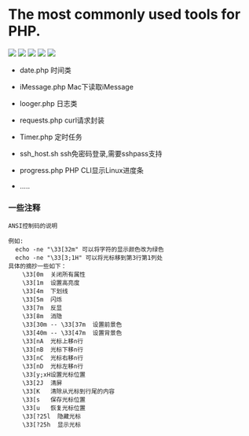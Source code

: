# The most commonly used tools for PHP.

![](https://img.shields.io/badge/commonly_used_tools-v1.0.0-519dd9.svg)
![](https://img.shields.io/badge/Language-php-blue.svg)
![](https://img.shields.io/travis/php-v/symfony/symfony.svg)
![](https://img.shields.io/travis/rust-lang/rust.svg)
![](https://img.shields.io/badge/platform-OSX-red.svg)

- date.php  时间类

- iMessage.php Mac下读取iMessage

- looger.php 日志类

- requests.php curl请求封装

- Timer.php 定时任务

- ssh_host.sh ssh免密码登录,需要sshpass支持

- progress.php PHP CLI显示Linux进度条

- .....


### 一些注释

```code
ANSI控制码的说明

例如:
  echo -ne "\33[32m" 可以将字符的显示颜色改为绿色
  echo -ne "\33[3;1H" 可以将光标移到第3行第1列处
具体的摘抄一些如下：
    \33[0m  关闭所有属性
    \33[1m  设置高亮度
    \33[4m  下划线
    \33[5m  闪烁
    \33[7m  反显
    \33[8m  消隐
    \33[30m -- \33[37m  设置前景色
    \33[40m -- \33[47m  设置背景色
    \33[nA  光标上移n行
    \33[nB  光标下移n行
    \33[nC  光标右移n行
    \33[nD  光标左移n行
    \33[y;xH设置光标位置
    \33[2J  清屏
    \33[K   清除从光标到行尾的内容
    \33[s   保存光标位置
    \33[u   恢复光标位置
    \33[?25l  隐藏光标
    \33[?25h  显示光标
```
